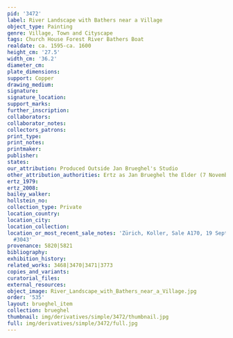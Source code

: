 ```yaml
---
pid: '3472'
label: River Landscape with Bathers near a Village
object_type: Painting
genre: Village, Town and Cityscape
tags: Church House Forest River Bathers Boat
realdate: ca. 1595-ca. 1600
height_cm: '27.5'
width_cm: '36.2'
diameter_cm: 
plate_dimensions: 
support: Copper
drawing_medium: 
signature: 
signature_location: 
support_marks: 
further_inscription: 
collaborators: 
collaborator_notes: 
collectors_patrons: 
print_type: 
print_notes: 
printmaker: 
publisher: 
states: 
our_attribution: Produced Outside Jan Brueghel's Studio
other_attribution_authorities: Ertz as Jan Brueghel the Elder (7 November 2011)
ertz_1979: 
ertz_2008: 
bailey_walker: 
hollstein_no: 
collection_type: Private
location_country: 
location_city: 
location_collection: 
location_or_most_recent_sale_notes: 'Zürich, Koller, Sale A170, 19 Sept 2014, lot
  #3043'
provenance: 5820|5821
bibliography: 
exhibition_history: 
related_works: 3468|3470|3471|3773
copies_and_variants: 
curatorial_files: 
external_resources: 
object_image: River_Landscape_with_Bathers_near_a_Village.jpg
order: '535'
layout: brueghel_item
collection: brueghel
thumbnail: img/derivatives/simple/3472/thumbnail.jpg
full: img/derivatives/simple/3472/full.jpg
---
```

